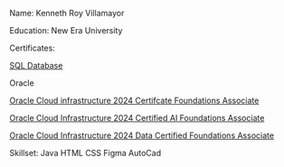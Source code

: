 Name: Kenneth Roy Villamayor

Education: New Era University

Certificates:

[SQL Database](https://courses.cognitiveclass.ai/certificates/243150b3511f41c0a35482a5ae4dda3d)


Oracle

[Oracle Cloud infrastructure 2024 Certifcate Foundations Associate](https://catalog-education.oracle.com/pls/certview/sharebadge?id=06E652FB100CE2F98C08A5B1F89B156AD12DC72941E1DF80D574A82F6C50EDFE)

[Oracle Cloud Infrastructure 2024 Certified AI Foundations Associate](https://catalog-education.oracle.com/ords/certview/sharebadge?id=99EEF9CD6F33AF3E3B23BE644A17FD186B357B4B19DF919B39E6A5CADF337D86)

[Oracle Cloud Infrastructure 2024 Data Certified Foundations Associate
](https://catalog-education.oracle.com/ords/certview/sharebadge?id=06E652FB100CE2F98C08A5B1F89B156A9C551C5AD6CB1C5F225980A4D6185410)


Skillset:
Java
HTML
CSS
Figma
AutoCad
